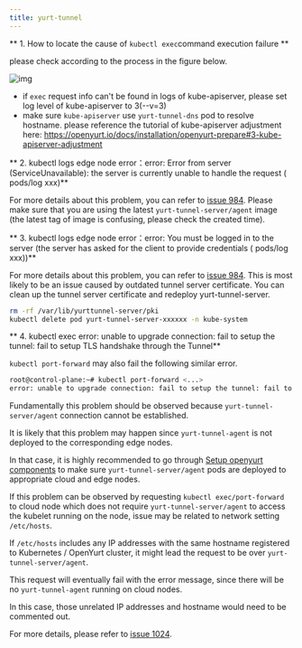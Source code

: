 ```yaml
---
title: yurt-tunnel
---
```


** 1. How to locate the cause of `kubectl exec`command execution failure **

please check according to the process in the figure below.

![img](../../../static/img/yurt-tunnel-troubleshooting.png)

- if `exec` request info can't be found in logs of kube-apiserver, please set log level of kube-apiserver to 3(--v=3)
- make sure `kube-apiserver` use `yurt-tunnel-dns` pod to resolve hostname. please reference the tutorial of kube-apiserver adjustment here: https://openyurt.io/docs/installation/openyurt-prepare#3-kube-apiserver-adjustment

** 2. kubectl logs edge node error：error: Error from server (ServiceUnavailable): the server is currently unable to handle the request ( pods/log xxx)**

For more details about this problem, you can refer to [issue 984](https://github.com/openyurtio/openyurt/issues/984).
Please make sure that you are using the latest `yurt-tunnel-server/agent` image (the latest tag of image is confusing, please check the created time).

** 3. kubectl logs edge node error：error: You must be logged in to the server (the server has asked for the client to provide credentials ( pods/log xxx))**

For more details about this problem, you can refer to [issue 984](https://github.com/openyurtio/openyurt/issues/984).
This is most likely to be an issue caused by outdated tunnel server certificate. You can clean up the tunnel server certificate and redeploy yurt-tunnel-server.

```bash
rm -rf /var/lib/yurttunnel-server/pki
kubectl delete pod yurt-tunnel-server-xxxxxx -n kube-system
```

** 4. kubectl exec error: unable to upgrade connection: fail to setup the tunnel: fail to setup TLS handshake through the Tunnel**

`kubectl port-forward` may also fail the following similar error.

```bash
root@control-plane:~# kubectl port-forward <...>
error: unable to upgrade connection: fail to setup the tunnel: fail to setup TLS handshake through the Tunnel: write unix @->/tmp/interceptor-proxier.sock: write: broken pipe
```

Fundamentally this problem should be observed because `yurt-tunnel-server/agent` connection cannot be established.

It is likely that this problem may happen since `yurt-tunnel-agent` is not deployed to the corresponding edge nodes.

In that case, it is highly recommended to go through [Setup openyurt components](https://openyurt.io/docs/installation/manually-setup#32-setup-openyurtopenyurt-components) to make sure `yurt-tunnel-server/agent` pods are deployed to appropriate cloud and edge nodes.

If this problem can be observed by requesting `kubectl exec/port-forward` to cloud node which does not require `yurt-tunnel-server/agent` to access the kubelet running on the node, issue may be related to network setting `/etc/hosts`.

If `/etc/hosts` includes any IP addresses with the same hostname registered to Kubernetes / OpenYurt cluster, it might lead the request to be over `yurt-tunnel-server/agent`.

This request will eventually fail with the error message, since there will be no `yurt-tunnel-agent` running on cloud nodes.

In this case, those unrelated IP addresses and hostname would need to be commented out.

For more details, please refer to [issue 1024](https://github.com/openyurtio/openyurt/issues/1024).